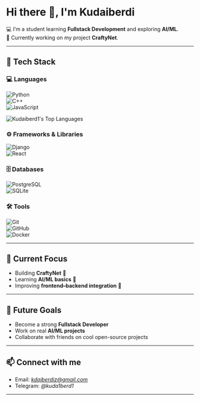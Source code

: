 # Hi there 👋, I'm Kudaiberdi  

💻 I’m a student learning **Fullstack Development** and exploring **AI/ML**.  
🚀 Currently working on my project **CraftyNet**.  

---

## 🔧 Tech Stack

### 💻 Languages  
![Python](https://img.shields.io/badge/Python-3776AB?style=for-the-badge&logo=python&logoColor=white)  
![C++](https://img.shields.io/badge/C++-00599C?style=for-the-badge&logo=c%2B%2B&logoColor=white)  
![JavaScript](https://img.shields.io/badge/JavaScript-F7DF1E?style=for-the-badge&logo=javascript&logoColor=black)  

![Kudaiberd1's Top Languages](https://github-readme-stats.vercel.app/api/top-langs/?username=Kudaiberd1&theme=vue-dark&show_icons=true&hide_border=true&layout=compact)

### ⚙️ Frameworks & Libraries  
![Django](https://img.shields.io/badge/Django-092E20?style=for-the-badge&logo=django&logoColor=white)   
![React](https://img.shields.io/badge/React-20232A?style=for-the-badge&logo=react&logoColor=61DAFB)  

### 🗄️ Databases  
![PostgreSQL](https://img.shields.io/badge/PostgreSQL-316192?style=for-the-badge&logo=postgresql&logoColor=white)  
![SQLite](https://img.shields.io/badge/SQLite-07405E?style=for-the-badge&logo=sqlite&logoColor=white)  

### 🛠️ Tools  
![Git](https://img.shields.io/badge/Git-F05032?style=for-the-badge&logo=git&logoColor=white)  
![GitHub](https://img.shields.io/badge/GitHub-181717?style=for-the-badge&logo=github&logoColor=white)  
![Docker](https://img.shields.io/badge/Docker-2496ED?style=for-the-badge&logo=docker&logoColor=white)  

---

## 📌 Current Focus
- Building **CraftyNet** 🚀  
- Learning **AI/ML basics** 🤖  
- Improving **frontend–backend integration** 🔗  

---

## 🌱 Future Goals
- Become a strong **Fullstack Developer**  
- Work on real **AI/ML projects**  
- Collaborate with friends on cool open-source projects  

---

## 📫 Connect with me
- Email: *kdajberdiz@gmail.com*  
- Telegram: *@kuda1berd1*
---
